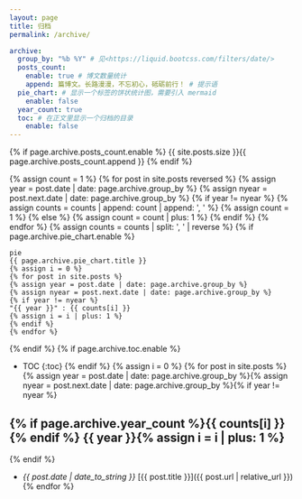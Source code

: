 ```yaml
---
layout: page
title: 归档
permalink: /archive/

archive:
  group_by: "%b %Y" # 见<https://liquid.bootcss.com/filters/date/>
  posts_count:
    enable: true # 博文数量统计
    append: 篇博文。长路漫漫，不忘初心，砥砺前行！ # 提示语
  pie_chart: # 显示一个标签的饼状统计图，需要引入 mermaid
    enable: false
  year_count: true
  toc: # 在正文里显示一个归档的目录
    enable: false
---
```


{% if page.archive.posts_count.enable %}
{{ site.posts.size }}{{ page.archive.posts_count.append }}
{% endif %}

{% assign count = 1 %}
{% for post in site.posts reversed %}
{% assign year = post.date | date: page.archive.group_by %}
{% assign nyear = post.next.date | date: page.archive.group_by %}
{% if year != nyear %}
{% assign counts = counts | append: count | append: ', ' %}
{% assign count = 1 %}
{% else %}
{% assign count = count | plus: 1 %}
{% endif %}
{% endfor %}
{% assign counts = counts | split: ', ' | reverse %}
{% if page.archive.pie_chart.enable %}

```mermaid
pie
{{ page.archive.pie_chart.title }}
{% assign i = 0 %}
{% for post in site.posts %}
{% assign year = post.date | date: page.archive.group_by %}
{% assign nyear = post.next.date | date: page.archive.group_by %}
{% if year != nyear %}
"{{ year }}" : {{ counts[i] }}
{% assign i = i | plus: 1 %}
{% endif %}
{% endfor %}
```

{% endif %}
{% if page.archive.toc.enable %}
- TOC
{:toc}
{% endif %}
{% assign i = 0 %}
{% for post in site.posts %}{% assign year = post.date | date: page.archive.group_by %}{% assign nyear = post.next.date | date: page.archive.group_by %}{% if year != nyear %}

## <span class="fa-layers fa-fw"><i class="fas fa-folder-open"></i>{% if page.archive.year_count %}<span class="fa-layers-counter">{{ counts[i] }}</span>{% endif %}</span> {{ year }}{% assign i = i | plus: 1 %}

{% endif %}
- *{{ post.date | date_to_string }}* [{{ post.title }}]({{ post.url | relative_url }}){% endfor %}
